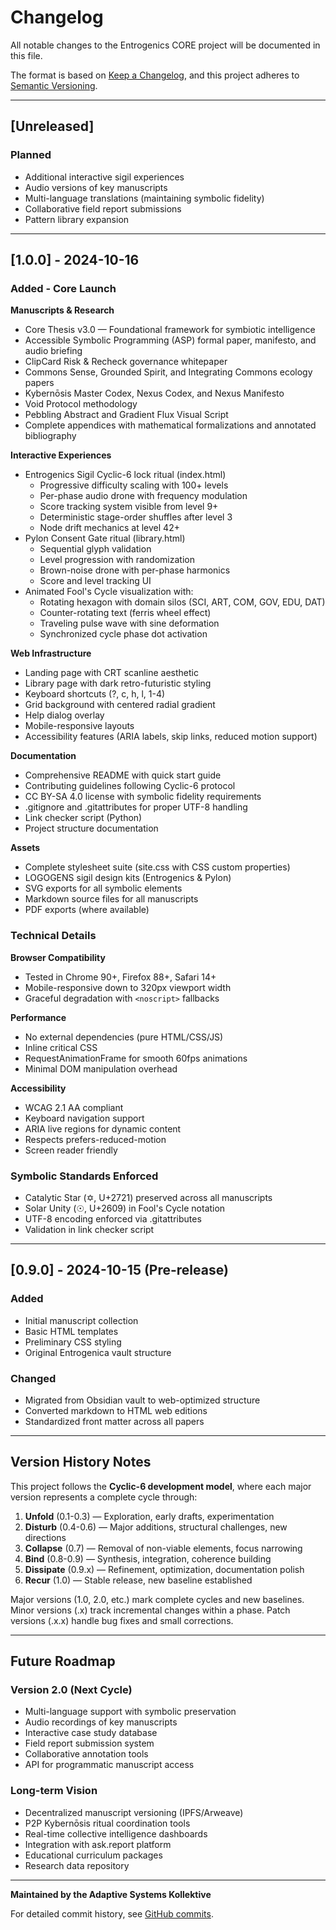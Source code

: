 # Changelog

All notable changes to the Entrogenics CORE project will be documented in this file.

The format is based on [Keep a Changelog](https://keepachangelog.com/en/1.0.0/),
and this project adheres to [Semantic Versioning](https://semver.org/spec/v2.0.0.html).

---

## [Unreleased]

### Planned
- Additional interactive sigil experiences
- Audio versions of key manuscripts
- Multi-language translations (maintaining symbolic fidelity)
- Collaborative field report submissions
- Pattern library expansion

---

## [1.0.0] - 2024-10-16

### Added - Core Launch

**Manuscripts & Research**
- Core Thesis v3.0 — Foundational framework for symbiotic intelligence
- Accessible Symbolic Programming (ASP) formal paper, manifesto, and audio briefing
- ClipCard Risk & Recheck governance whitepaper
- Commons Sense, Grounded Spirit, and Integrating Commons ecology papers
- Kybernōsis Master Codex, Nexus Codex, and Nexus Manifesto
- Void Protocol methodology
- Pebbling Abstract and Gradient Flux Visual Script
- Complete appendices with mathematical formalizations and annotated bibliography

**Interactive Experiences**
- Entrogenics Sigil Cyclic-6 lock ritual (index.html)
  - Progressive difficulty scaling with 100+ levels
  - Per-phase audio drone with frequency modulation
  - Score tracking system visible from level 9+
  - Deterministic stage-order shuffles after level 3
  - Node drift mechanics at level 42+
- Pylon Consent Gate ritual (library.html)
  - Sequential glyph validation
  - Level progression with randomization
  - Brown-noise drone with per-phase harmonics
  - Score and level tracking UI
- Animated Fool's Cycle visualization with:
  - Rotating hexagon with domain silos (SCI, ART, COM, GOV, EDU, DAT)
  - Counter-rotating text (ferris wheel effect)
  - Traveling pulse wave with sine deformation
  - Synchronized cycle phase dot activation

**Web Infrastructure**
- Landing page with CRT scanline aesthetic
- Library page with dark retro-futuristic styling
- Keyboard shortcuts (?, c, h, l, 1-4)
- Grid background with centered radial gradient
- Help dialog overlay
- Mobile-responsive layouts
- Accessibility features (ARIA labels, skip links, reduced motion support)

**Documentation**
- Comprehensive README with quick start guide
- Contributing guidelines following Cyclic-6 protocol
- CC BY-SA 4.0 license with symbolic fidelity requirements
- .gitignore and .gitattributes for proper UTF-8 handling
- Link checker script (Python)
- Project structure documentation

**Assets**
- Complete stylesheet suite (site.css with CSS custom properties)
- LOGOGENS sigil design kits (Entrogenics & Pylon)
- SVG exports for all symbolic elements
- Markdown source files for all manuscripts
- PDF exports (where available)

### Technical Details

**Browser Compatibility**
- Tested in Chrome 90+, Firefox 88+, Safari 14+
- Mobile-responsive down to 320px viewport width
- Graceful degradation with `<noscript>` fallbacks

**Performance**
- No external dependencies (pure HTML/CSS/JS)
- Inline critical CSS
- RequestAnimationFrame for smooth 60fps animations
- Minimal DOM manipulation overhead

**Accessibility**
- WCAG 2.1 AA compliant
- Keyboard navigation support
- ARIA live regions for dynamic content
- Respects prefers-reduced-motion
- Screen reader friendly

### Symbolic Standards Enforced
- Catalytic Star (✡, U+2721) preserved across all manuscripts
- Solar Unity (☉, U+2609) in Fool's Cycle notation
- UTF-8 encoding enforced via .gitattributes
- Validation in link checker script

---

## [0.9.0] - 2024-10-15 (Pre-release)

### Added
- Initial manuscript collection
- Basic HTML templates
- Preliminary CSS styling
- Original Entrogenica vault structure

### Changed
- Migrated from Obsidian vault to web-optimized structure
- Converted markdown to HTML web editions
- Standardized front matter across all papers

---

## Version History Notes

This project follows the **Cyclic-6 development model**, where each major version represents a complete cycle through:

1. **Unfold** (0.1-0.3) — Exploration, early drafts, experimentation
2. **Disturb** (0.4-0.6) — Major additions, structural challenges, new directions
3. **Collapse** (0.7) — Removal of non-viable elements, focus narrowing
4. **Bind** (0.8-0.9) — Synthesis, integration, coherence building
5. **Dissipate** (0.9.x) — Refinement, optimization, documentation polish
6. **Recur** (1.0) — Stable release, new baseline established

Major versions (1.0, 2.0, etc.) mark complete cycles and new baselines.
Minor versions (.x) track incremental changes within a phase.
Patch versions (.x.x) handle bug fixes and small corrections.

---

## Future Roadmap

### Version 2.0 (Next Cycle)
- Multi-language support with symbolic preservation
- Audio recordings of key manuscripts
- Interactive case study database
- Field report submission system
- Collaborative annotation tools
- API for programmatic manuscript access

### Long-term Vision
- Decentralized manuscript versioning (IPFS/Arweave)
- P2P Kybernōsis ritual coordination tools
- Real-time collective intelligence dashboards
- Integration with ask.report platform
- Educational curriculum packages
- Research data repository

---

**Maintained by the Adaptive Systems Kollektive**

For detailed commit history, see [GitHub commits](https://github.com/TohnJravolta/Entrogenics/commits).
